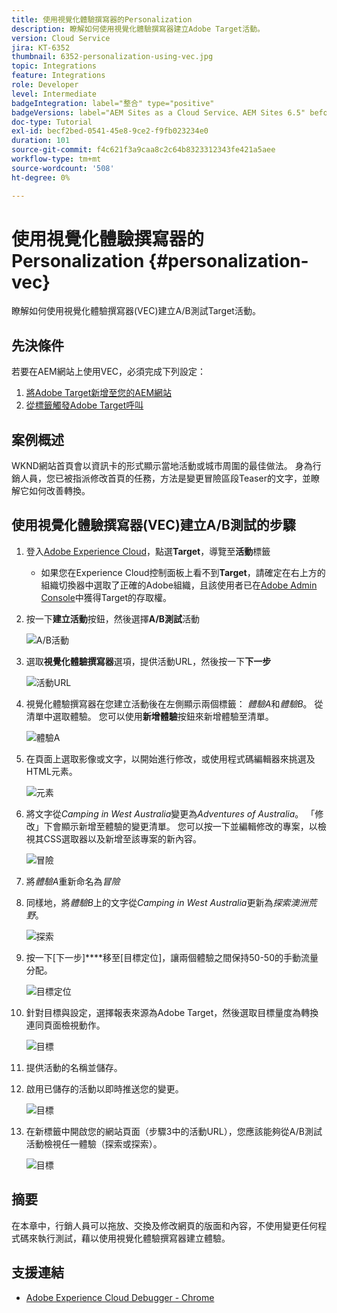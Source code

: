 ```yaml
---
title: 使用視覺化體驗撰寫器的Personalization
description: 瞭解如何使用視覺化體驗撰寫器建立Adobe Target活動。
version: Cloud Service
jira: KT-6352
thumbnail: 6352-personalization-using-vec.jpg
topic: Integrations
feature: Integrations
role: Developer
level: Intermediate
badgeIntegration: label="整合" type="positive"
badgeVersions: label="AEM Sites as a Cloud Service、AEM Sites 6.5" before-title="false"
doc-type: Tutorial
exl-id: becf2bed-0541-45e8-9ce2-f9fb023234e0
duration: 101
source-git-commit: f4c621f3a9caa8c2c64b8323312343fe421a5aee
workflow-type: tm+mt
source-wordcount: '508'
ht-degree: 0%

---
```


# 使用視覺化體驗撰寫器的Personalization {#personalization-vec}

瞭解如何使用視覺化體驗撰寫器(VEC)建立A/B測試Target活動。

## 先決條件

若要在AEM網站上使用VEC，必須完成下列設定：

1. [將Adobe Target新增至您的AEM網站](./add-target-launch-extension.md)
1. [從標籤觸發Adobe Target呼叫](./load-and-fire-target.md)

## 案例概述

WKND網站首頁會以資訊卡的形式顯示當地活動或城市周圍的最佳做法。 身為行銷人員，您已被指派修改首頁的任務，方法是變更冒險區段Teaser的文字，並瞭解它如何改善轉換。

## 使用視覺化體驗撰寫器(VEC)建立A/B測試的步驟

1. 登入[Adobe Experience Cloud](https://experience.adobe.com/)，點選&#x200B;__Target__，導覽至&#x200B;__活動__&#x200B;標籤

   + 如果您在Experience Cloud控制面板上看不到&#x200B;__Target__，請確定在右上方的組織切換器中選取了正確的Adobe組織，且該使用者已在[Adobe Admin Console](https://adminconsole.adobe.com/)中獲得Target的存取權。

1. 按一下&#x200B;**建立活動**&#x200B;按鈕，然後選擇&#x200B;**A/B測試**&#x200B;活動

   ![A/B活動](assets/ab-target-activity.png)

1. 選取&#x200B;**視覺化體驗撰寫器**&#x200B;選項，提供活動URL，然後按一下&#x200B;**下一步**

   ![活動URL](assets/ab-test-url.png)

1. 視覺化體驗撰寫器在您建立活動後在左側顯示兩個標籤： *體驗A*&#x200B;和&#x200B;*體驗B*。 從清單中選取體驗。 您可以使用&#x200B;**新增體驗**&#x200B;按鈕來新增體驗至清單。

   ![體驗A](assets/experience.png)

1. 在頁面上選取影像或文字，以開始進行修改，或使用程式碼編輯器來挑選及HTML元素。

   ![元素](assets/select-element.png)

1. 將文字從&#x200B;*Camping in West Australia*&#x200B;變更為&#x200B;*Adventures of Australia*。 「修改」下會顯示新增至體驗的變更清單。 您可以按一下並編輯修改的專案，以檢視其CSS選取器以及新增至該專案的新內容。

   ![冒險](assets/adventures.png)

1. 將&#x200B;*體驗A*&#x200B;重新命名為&#x200B;*冒險*
1. 同樣地，將&#x200B;*體驗B*&#x200B;上的文字從&#x200B;*Camping in West Australia*&#x200B;更新為&#x200B;*探索澳洲荒野*。

   ![探索](assets/explore.png)

1. 按一下[下一步]****&#x200B;移至[目標定位]，讓兩個體驗之間保持50-50的手動流量分配。

   ![目標定位](assets/targeting.png)

1. 針對目標與設定，選擇報表來源為Adobe Target，然後選取目標量度為轉換連同頁面檢視動作。

   ![目標](assets/goals.png)

1. 提供活動的名稱並儲存。
1. 啟用已儲存的活動以即時推送您的變更。

   ![目標](assets/activate.png)

1. 在新標籤中開啟您的網站頁面（步驟3中的活動URL），您應該能夠從A/B測試活動檢視任一體驗（探索或探索）。

   ![目標](assets/publish.png)

## 摘要

在本章中，行銷人員可以拖放、交換及修改網頁的版面和內容，不使用變更任何程式碼來執行測試，藉以使用視覺化體驗撰寫器建立體驗。

## 支援連結

+ [Adobe Experience Cloud Debugger - Chrome](https://chrome.google.com/webstore/detail/adobe-experience-platform/bfnnokhpnncpkdmbokanobigaccjkpob)

